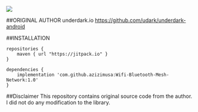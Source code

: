 [![](https://jitpack.io/v/azizimusa/Wifi-Bluetooth-Mesh-Network.svg)](https://jitpack.io/#azizimusa/Wifi-Bluetooth-Mesh-Network)



##ORIGINAL AUTHOR
underdark.io
https://github.com/udark/underdark-android


##INSTALLATION
```
repositories {
    maven { url "https://jitpack.io" }
}

dependencies {
	implementation 'com.github.azizimusa:Wifi-Bluetooth-Mesh-Network:1.0'
}
```

##Disclaimer
This repository contains original source code from the author. I did not do any modification to the library.
